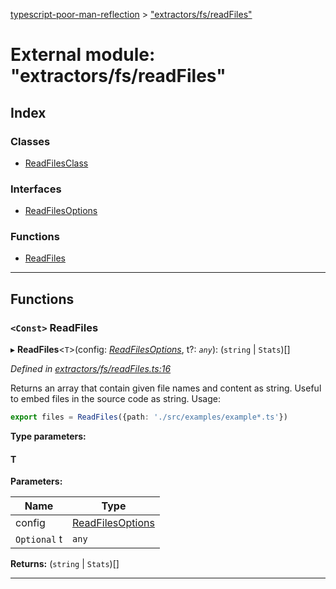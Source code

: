 [typescript-poor-man-reflection](../README.md) > ["extractors/fs/readFiles"](../modules/_extractors_fs_readfiles_.md)

# External module: "extractors/fs/readFiles"

## Index

### Classes

* [ReadFilesClass](../classes/_extractors_fs_readfiles_.readfilesclass.md)

### Interfaces

* [ReadFilesOptions](../interfaces/_extractors_fs_readfiles_.readfilesoptions.md)

### Functions

* [ReadFiles](_extractors_fs_readfiles_.md#readfiles)

---

## Functions

<a id="readfiles"></a>

### `<Const>` ReadFiles

▸ **ReadFiles**<`T`>(config: *[ReadFilesOptions](../interfaces/_extractors_fs_readfiles_.readfilesoptions.md)*, t?: *`any`*): (`string` \| `Stats`)[]

*Defined in [extractors/fs/readFiles.ts:16](https://github.com/cancerberoSgx/typescript-poor-man-reflection/blob/34423be/src/extractors/fs/readFiles.ts#L16)*

Returns an array that contain given file names and content as string. Useful to embed files in the source code as string. Usage:

```ts
export files = ReadFiles({path: './src/examples/example*.ts'})
```

**Type parameters:**

#### T 
**Parameters:**

| Name | Type |
| ------ | ------ |
| config | [ReadFilesOptions](../interfaces/_extractors_fs_readfiles_.readfilesoptions.md) |
| `Optional` t | `any` |

**Returns:** (`string` \| `Stats`)[]

___

